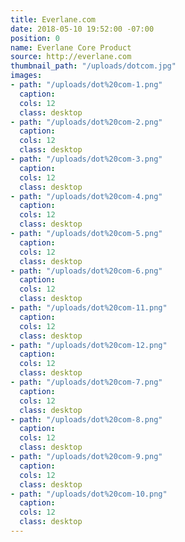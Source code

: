 ```yaml
---
title: Everlane.com
date: 2018-05-10 19:52:00 -07:00
position: 0
name: Everlane Core Product
source: http://everlane.com
thumbnail_path: "/uploads/dotcom.jpg"
images:
- path: "/uploads/dot%20com-1.png"
  caption: 
  cols: 12
  class: desktop
- path: "/uploads/dot%20com-2.png"
  caption: 
  cols: 12
  class: desktop
- path: "/uploads/dot%20com-3.png"
  caption: 
  cols: 12
  class: desktop
- path: "/uploads/dot%20com-4.png"
  caption: 
  cols: 12
  class: desktop
- path: "/uploads/dot%20com-5.png"
  caption: 
  cols: 12
  class: desktop
- path: "/uploads/dot%20com-6.png"
  caption: 
  cols: 12
  class: desktop
- path: "/uploads/dot%20com-11.png"
  caption: 
  cols: 12
  class: desktop
- path: "/uploads/dot%20com-12.png"
  caption: 
  cols: 12
  class: desktop
- path: "/uploads/dot%20com-7.png"
  caption: 
  cols: 12
  class: desktop
- path: "/uploads/dot%20com-8.png"
  caption: 
  cols: 12
  class: desktop
- path: "/uploads/dot%20com-9.png"
  caption: 
  cols: 12
  class: desktop
- path: "/uploads/dot%20com-10.png"
  caption: 
  cols: 12
  class: desktop
---
```


